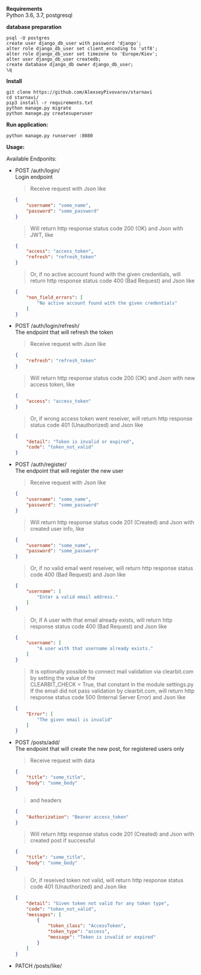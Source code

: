 
**Requirements**    
Python 3.6, 3.7,
postgresql


**database preparation**
```
psql -U postgres
create user django_db_user with password 'django';
alter role django_db_user set client_encoding to 'utf8';
alter role django_db_user set timezone to 'Europe/Kiev';
alter user django_db_user createdb;
create database django_db owner django_db_user;
\q
```


**Install**
```
git clone https://github.com/AlexseyPivovarov/starnavi
cd starnavi/
pip3 install -r requirements.txt
python manage.py migrate
python manage.py createsuperuser
```


**Run application:**
```
python manage.py runserver :8080
```


**Usage:**

Available Endponits:

- POST /auth/login/   
    Login endpoint
    >Receive request with Json like  
    ```json
    {
        "username": "some_name",
        "password": "some_password"
    }
    ```   
    >Will return http response status code 200 (OK) and Json with JWT, like  
    ```json
    {
        "access": "access_token",
        "refresh": "refresh_token"
    }
    ```
    >Or, if no active account found with the given credentials, will return http response status code 400 (Bad Request) and Json like
    ```json
    {
        "non_field_errors": [
            "No active account found with the given credentials"
        ]
    }
    ```
    
- POST /auth/login/refresh/       
    The endpoint that will refresh the token
    >Receive request with Json like
    ```json
    {
        "refresh": "refresh_token"
    }
    ```    
    >Will return http response status code 200 (OK) and Json with new access token, like 
    ```json
    {
        "access": "access_token"
    }
    ```
    >Or, if wrong access token went reseiver, will return http response status code 401 (Unauthorized) and Json like
    ```json
    {
        "detail": "Token is invalid or expired",
        "code": "token_not_valid"
    }
    ```

- POST /auth/register/    
    The endpoint that will register the new user
    >Receive request with Json like
    ```json
    {
        "username": "some_name",
        "password": "some_password"
    }
    ```    
    >Will return http response status code 201 (Created) and Json with created user info, like 
    ```json
    {
        "username": "some_name",
        "password": "some_password"
    }
    ```
    >Or, if no valid email went reseiver, will return http response status code 400 (Bad Request) and Json like
    ```json
    {
        "username": [
            "Enter a valid email address."
        ]
    }
    ```
    >Or, if A user with that email already exists, will return http response status code 400 (Bad Request) and Json like
    ```json
    {
        "username": [
            "A user with that username already exists."
        ]
    }
    ```
     >It is optionally possible to connect mail validation via clearbit.com by setting the value of the  
     CLEARBIT_CHECK = True, that constant in the module settings.py  
     If the email did not pass validation by clearbit.com, will return http response status code 500 (Internal Server Error) and Json like
    ```json
    {
        "Error": [
            "The given email is invalid"
        ]
    }
    ```
    
- POST /posts/add/    
    The endpoint that will create the new post, for registered users only
    >Receive request with data
    ```json
    {
        "title": "some_title", 
        "body": "some_body"
    }
    ```    
    >and headers 
    ```json
    {
        "Authorization": "Bearer access_token"
    }
    ```   
    >Will return http response status code 201 (Created) and Json with created post if successful
    ```json
    {
        "title": "some_title", 
        "body": "some_body"
    }
    ```
    >Or, if reseived token not valid, will return http response status code 401 (Unauthorized) and Json like
    ```json
    {
        "detail": "Given token not valid for any token type",
        "code": "token_not_valid",
        "messages": [
            {
                "token_class": "AccessToken",
                "token_type": "access",
                "message": "Token is invalid or expired"
            }
        ]
    }
    ```
    
- PATCH /posts/like/<title>/    
    The endpoint that will update the likes counter in the post, only for registered users
    ><title> - the title of the post you want to update    
  
    >Receive request with hearers
    ```json
    {
        "Authorization": "Bearer access_token"
    }
    ```   
    >Will return an updated post if successful and http response status code 200 (OK)
    ```json
    {
        "title": "title",
        "like": 1,
        "unlike": 0
    }
    ```
    >Or, if reseived title of the post not found, will return http response status code 404 (Not Found) and Json like
    ```json
    {
        "detail": "Not found."
    }
    ```
    >Or, if reseived token not valid, will return http response status code 401 (Unauthorized) and Json like endpoint above

- PATCH /posts/unlike/<title>/    
    The endpoint that will update the unlikes counter in the post, only for registered users
    ><title> - the title of the post you want to update    
  
    >Receive request with {"Authorization": "Bearer access_token"} in headers   
    Will return an updated post if successful or an error message if something went wrong, as Json   
